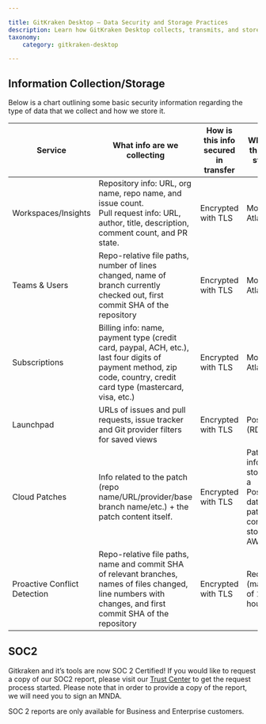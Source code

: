 ```yaml
---

title: GitKraken Desktop – Data Security and Storage Practices
description: Learn how GitKraken Desktop collects, transmits, and stores user and repository data securely. Includes encryption methods, data storage locations, and compliance details.
taxonomy:
    category: gitkraken-desktop

---
```


## Information Collection/Storage
Below is a chart outlining some basic security information regarding the type of data that we collect and how we store it.

<table>
  <thead>
    <tr>
      <th><strong>Service</strong></th>
      <th><strong>What info are we collecting</strong></th>
      <th><strong>How is this info secured in transfer</strong></th>
      <th><strong>Where is this info stored</strong></th>
      <th><strong>How is this info secured in storage</strong></th>
    </tr>
  </thead>
  <tbody>
    <tr>
      <td>Workspaces/Insights</td>
      <td>Repository info: URL, org name, repo name, and issue count.<br>Pull request info: URL, author, title, description, comment count, and PR state.</td>
      <td>Encrypted with TLS</td>
      <td>MongoDB Atlas</td>
      <td>Encrypted at rest (AES-256)</td>
    </tr>
    <tr>
      <td>Teams &amp; Users</td>
      <td>Repo-relative file paths, number of lines changed, name of branch currently checked out, first commit SHA of the repository</td>
      <td>Encrypted with TLS</td>
      <td>MongoDB Atlas</td>
      <td>Encrypted at rest (AES-256)</td>
    </tr>
    <tr>
      <td>Subscriptions</td>
      <td>Billing info: name, payment type (credit card, paypal, ACH, etc.), last four digits of payment method, zip code, country, credit card type (mastercard, visa, etc.)</td>
      <td>Encrypted with TLS</td>
      <td>MongoDB Atlas</td>
      <td>Encrypted at rest (AES-256)</td>
    </tr>
    <tr>
      <td>Launchpad</td>
      <td>URLs of issues and pull requests, issue tracker and Git provider filters for saved views</td>
      <td>Encrypted with TLS</td>
      <td>Postgres (RDS)</td>
      <td>Encrypted at rest (AES-256)</td>
    </tr>
    <tr>
      <td>Cloud Patches</td>
      <td>Info related to the patch (repo name/URL/provider/base branch name/etc.) + the patch content itself.</td>
      <td>Encrypted with TLS</td>
      <td>Patch info is stored in a Postgres database, patch content is stored in AWS S3.</td>
      <td>SSE-S3, which uses 256-bit Advanced Encryption Standard (AES-256)</td>
    </tr>
    <tr>
      <td>Proactive Conflict Detection</td>
      <td>Repo-relative file paths, name and commit SHA of relevant branches, names of files changed, line numbers with changes, and first commit SHA of the repository</td>
      <td>Encrypted with TLS</td>
      <td>Redis (max TTL of 108 hours)</td>
      <td>Encrypted at rest (AES-256)</td>
    </tr>
  </tbody>
</table>

## SOC2
Gitkraken and it’s tools are now SOC 2 Certified! If you would like to request a copy of our SOC2 report, please visit our [Trust Center](https://trust.gitkraken.com/) to get the request process started. Please note that in order to provide a copy of the report, we will need you to sign an MNDA.

<div class="bbb-callout bbb--info">
    <div class="irow">
    <div class="ilogobox">
        <span class="logoimg"></span>
    </div>
    <div class="imsgbox">
       SOC 2 reports are only available for Business and Enterprise customers.
    </div>
    </div>
</div>
